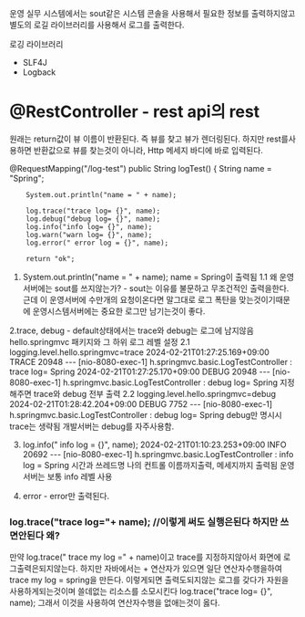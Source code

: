 운영 실무 시스템에서는 sout같은 시스템 콘솔을 사용해서 필요한 정보를 출력하지않고 별도의 로길 라이브러리를 사용해서 로그를 출력한다.

로깅 라이브러리
  - SLF4J
  - Logback


# @RestController - rest api의  rest
  원래는 return값이 뷰 이름이 반환된다. 즉 뷰를 찾고 뷰가 렌더링된다.
  하지만 rest를사용하면 반환값으로 뷰를 찾는것이 아니라, Http 메세지 바디에 바로 입력된다.

  @RequestMapping("/log-test")
    public String logTest() {
        String name = "Spring";

        System.out.println("name = " + name);

        log.trace("trace log= {}", name);
        log.debug("debug log= {}", name);
        log.info("info log= {}", name);
        log.warn("warn log= {}", name);
        log.error(" error log = {}", name);

        return "ok";


1. System.out.println("name = " + name);
name = Spring이 출력됨
  1.1 왜 운영서버에는 sout를 쓰지않는가? - sout는 이유를 불문하고 무조건적인 출력을한다.
      근데 이 운영서버에 수만개의 요청이온다면 말그대로 로그 폭탄을 맞는것이기때문에
      운영시스템서버에는 중요한 로그만 남기는것이 좋다.

2.trace, debug -
default상태에서는 trace와 debug는 로그에 남지않음
hello.springmvc 패키지와 그 하위 로그 레벨 설정
  2.1 logging.level.hello.springmvc=trace
    2024-02-21T01:27:25.169+09:00 TRACE 20948 --- [nio-8080-exec-1] h.springmvc.basic.LogTestController      : trace log= Spring
    2024-02-21T01:27:25.170+09:00 DEBUG 20948 --- [nio-8080-exec-1] h.springmvc.basic.LogTestController      : debug log= Spring
      지정해주면 trace와 debug 전부 출력
  2.2 logging.level.hello.springmvc=debug
    2024-02-21T01:28:42.204+09:00 DEBUG 7752 --- [nio-8080-exec-1] h.springmvc.basic.LogTestController      : debug log= Spring
      debug만 명시시 trace는 생략됨
      개발서버는 debug를 자주사용함.
        

3. log.info(" info log = {}", name);
2024-02-21T01:10:23.253+09:00  INFO 20692 --- [nio-8080-exec-1] h.springmvc.basic.LogTestController      :  info log = Spring
시간과 쓰레드명 나의 컨트롤 이름까지출력, 메세지까지 출력됨
운영서버는 보통 info 레벨 사용

4. error - error만 출력된다.


###  log.trace("trace log="+ name); //이렇게 써도 실행은된다 하지만 쓰면안된다 왜?
  만약 log.trace(" trace my log =" + name)이고 trace를 지정하지않아서 화면에 로그출력은되지않는다.
  하지만 자바에서는 + 연산자가 있으면 일단 연산자수행을하여 trace my log = spring을 만든다.
  이렇게되면 출력도되지않는 로그를 갖다가 자원을 사용하게되는것이며 쓸데없는 리소스를 소모시킨다
    log.trace("trace log= {}", name); 그래서 이것을 사용하여 연산자수행을 없애는것이 옳다.


